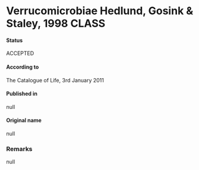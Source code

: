 Verrucomicrobiae Hedlund, Gosink & Staley, 1998 CLASS
=======

#### Status
ACCEPTED

#### According to
The Catalogue of Life, 3rd January 2011

#### Published in
null

#### Original name
null

### Remarks
null